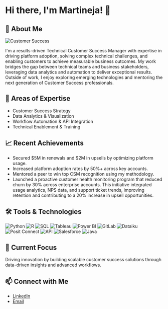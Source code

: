# Hi there, I'm Martineja! 👋

## 🌟 About Me
![Customer Success](https://img.shields.io/badge/Customer_Success-Expert-blueviolet)

I'm a results-driven Technical Customer Success Manager with expertise in driving platform adoption, solving complex technical challenges, and enabling customers to achieve measurable business outcomes. My work bridges the gap between technical teams and business stakeholders, leveraging data analytics and automation to deliver exceptional results. Outside of work, I enjoy exploring emerging technologies and mentoring the next generation of Customer Success professionals.

## 💼 Areas of Expertise
- Customer Success Strategy
- Data Analytics & Visualization
- Workflow Automation & API Integration
- Technical Enablement & Training

## 📈 Recent Achievements
- Secured $5M in renewals and $2M in upsells by optimizing platform usage.
- Increased platform adoption rates by 50%+ across key accounts.
- Mentored a peer to win top CSM recognition using my methodology.
- Launched a proactive customer health monitoring program that reduced churn by 30% across enterprise accounts. This initiative integrated usage analytics, NPS data, and support ticket trends, improving retention and contributing to a 20% increase in upsell opportunities.

## 🛠️ Tools & Technologies
![Python](https://img.shields.io/badge/Python-3776AB?style=for-the-badge&logo=python&logoColor=white)
![R](https://img.shields.io/badge/R-276DC3?style=for-the-badge&logo=r&logoColor=white)
![SQL](https://img.shields.io/badge/SQL-336791?style=for-the-badge&logo=postgresql&logoColor=white)
![Tableau](https://img.shields.io/badge/Tableau-E97627?style=for-the-badge&logo=tableau&logoColor=white)
![Power BI](https://img.shields.io/badge/Power%20BI-F2C811?style=for-the-badge&logo=powerbi&logoColor=black)
![GitLab](https://img.shields.io/badge/GitLab-FC6D26?style=for-the-badge&logo=gitlab&logoColor=white)
![Dataiku](https://img.shields.io/badge/Dataiku-4B9CD3?style=for-the-badge&logo=dataiku&logoColor=white)
![Posit Connect](https://img.shields.io/badge/Posit_Connect-75AADB?style=for-the-badge&logo=rstudio&logoColor=white)
![API](https://img.shields.io/badge/API-0052CC?style=for-the-badge&logo=swagger&logoColor=white)
![Salesforce](https://img.shields.io/badge/Salesforce-00A1E4?style=for-the-badge&logo=salesforce&logoColor=white)
![Java](https://img.shields.io/badge/Java-007396?style=for-the-badge&logo=java&logoColor=white)

## 🚀 Current Focus
Driving innovation by building scalable customer success solutions through data-driven insights and advanced workflows.

## 📫 Connect with Me
- [LinkedIn](https://www.linkedin.com/in/martinejacoats)  
- [Email](mailto:martinejcoatsa@gmail.com)
